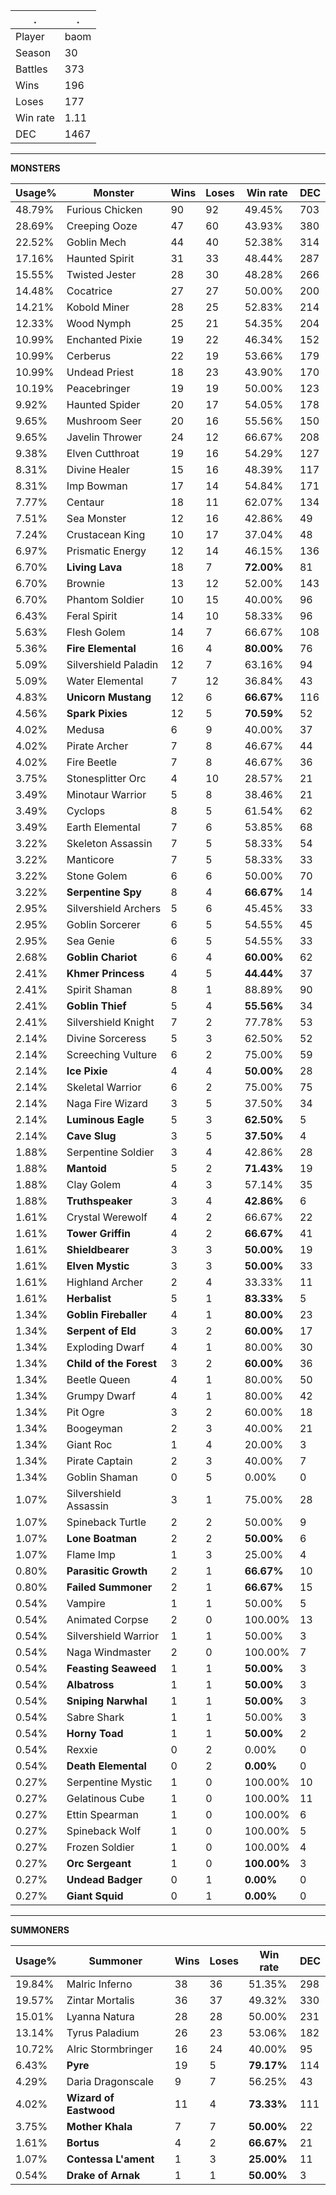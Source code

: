 .|.
|-|-
Player|baom
Season|30
Battles|373
Wins|196
Loses|177
Win rate|1.11
DEC|1467

---
**MONSTERS**

Usage%|Monster|Wins|Loses|Win rate|DEC|
-|-|-|-|-|-|
48.79%|Furious Chicken|90|92|49.45%|703|
28.69%|Creeping Ooze|47|60|43.93%|380|
22.52%|Goblin Mech|44|40|52.38%|314|
17.16%|Haunted Spirit|31|33|48.44%|287|
15.55%|Twisted Jester|28|30|48.28%|266|
14.48%|Cocatrice|27|27|50.00%|200|
14.21%|Kobold Miner|28|25|52.83%|214|
12.33%|Wood Nymph|25|21|54.35%|204|
10.99%|Enchanted Pixie|19|22|46.34%|152|
10.99%|Cerberus|22|19|53.66%|179|
10.99%|Undead Priest|18|23|43.90%|170|
10.19%|Peacebringer|19|19|50.00%|123|
9.92%|Haunted Spider|20|17|54.05%|178|
9.65%|Mushroom Seer|20|16|55.56%|150|
9.65%|Javelin Thrower|24|12|66.67%|208|
9.38%|Elven Cutthroat|19|16|54.29%|127|
8.31%|Divine Healer|15|16|48.39%|117|
8.31%|Imp Bowman|17|14|54.84%|171|
7.77%|Centaur|18|11|62.07%|134|
7.51%|Sea Monster|12|16|42.86%|49|
7.24%|Crustacean King|10|17|37.04%|48|
6.97%|Prismatic Energy|12|14|46.15%|136|
6.70%|**Living Lava**|18|7|**72.00%**|81|
6.70%|Brownie|13|12|52.00%|143|
6.70%|Phantom Soldier|10|15|40.00%|96|
6.43%|Feral Spirit|14|10|58.33%|96|
5.63%|Flesh Golem|14|7|66.67%|108|
5.36%|**Fire Elemental**|16|4|**80.00%**|76|
5.09%|Silvershield Paladin|12|7|63.16%|94|
5.09%|Water Elemental|7|12|36.84%|43|
4.83%|**Unicorn Mustang**|12|6|**66.67%**|116|
4.56%|**Spark Pixies**|12|5|**70.59%**|52|
4.02%|Medusa|6|9|40.00%|37|
4.02%|Pirate Archer|7|8|46.67%|44|
4.02%|Fire Beetle|7|8|46.67%|36|
3.75%|Stonesplitter Orc|4|10|28.57%|21|
3.49%|Minotaur Warrior|5|8|38.46%|21|
3.49%|Cyclops|8|5|61.54%|62|
3.49%|Earth Elemental|7|6|53.85%|68|
3.22%|Skeleton Assassin|7|5|58.33%|54|
3.22%|Manticore|7|5|58.33%|33|
3.22%|Stone Golem|6|6|50.00%|70|
3.22%|**Serpentine Spy**|8|4|**66.67%**|14|
2.95%|Silvershield Archers|5|6|45.45%|33|
2.95%|Goblin Sorcerer|6|5|54.55%|45|
2.95%|Sea Genie|6|5|54.55%|33|
2.68%|**Goblin Chariot**|6|4|**60.00%**|62|
2.41%|**Khmer Princess**|4|5|**44.44%**|37|
2.41%|Spirit Shaman|8|1|88.89%|90|
2.41%|**Goblin Thief**|5|4|**55.56%**|34|
2.41%|Silvershield Knight|7|2|77.78%|53|
2.14%|Divine Sorceress|5|3|62.50%|52|
2.14%|Screeching Vulture|6|2|75.00%|59|
2.14%|**Ice Pixie**|4|4|**50.00%**|28|
2.14%|Skeletal Warrior|6|2|75.00%|75|
2.14%|Naga Fire Wizard|3|5|37.50%|34|
2.14%|**Luminous Eagle**|5|3|**62.50%**|5|
2.14%|**Cave Slug**|3|5|**37.50%**|4|
1.88%|Serpentine Soldier|3|4|42.86%|28|
1.88%|**Mantoid**|5|2|**71.43%**|19|
1.88%|Clay Golem|4|3|57.14%|35|
1.88%|**Truthspeaker**|3|4|**42.86%**|6|
1.61%|Crystal Werewolf|4|2|66.67%|22|
1.61%|**Tower Griffin**|4|2|**66.67%**|41|
1.61%|**Shieldbearer**|3|3|**50.00%**|19|
1.61%|**Elven Mystic**|3|3|**50.00%**|33|
1.61%|Highland Archer|2|4|33.33%|11|
1.61%|**Herbalist**|5|1|**83.33%**|5|
1.34%|**Goblin Fireballer**|4|1|**80.00%**|23|
1.34%|**Serpent of Eld**|3|2|**60.00%**|17|
1.34%|Exploding Dwarf|4|1|80.00%|30|
1.34%|**Child of the Forest**|3|2|**60.00%**|36|
1.34%|Beetle Queen|4|1|80.00%|50|
1.34%|Grumpy Dwarf|4|1|80.00%|42|
1.34%|Pit Ogre|3|2|60.00%|18|
1.34%|Boogeyman|2|3|40.00%|21|
1.34%|Giant Roc|1|4|20.00%|3|
1.34%|Pirate Captain|2|3|40.00%|7|
1.34%|Goblin Shaman|0|5|0.00%|0|
1.07%|Silvershield Assassin|3|1|75.00%|28|
1.07%|Spineback Turtle|2|2|50.00%|9|
1.07%|**Lone Boatman**|2|2|**50.00%**|6|
1.07%|Flame Imp|1|3|25.00%|4|
0.80%|**Parasitic Growth**|2|1|**66.67%**|10|
0.80%|**Failed Summoner**|2|1|**66.67%**|15|
0.54%|Vampire|1|1|50.00%|5|
0.54%|Animated Corpse|2|0|100.00%|13|
0.54%|Silvershield Warrior|1|1|50.00%|3|
0.54%|Naga Windmaster|2|0|100.00%|7|
0.54%|**Feasting Seaweed**|1|1|**50.00%**|3|
0.54%|**Albatross**|1|1|**50.00%**|3|
0.54%|**Sniping Narwhal**|1|1|**50.00%**|3|
0.54%|Sabre Shark|1|1|50.00%|3|
0.54%|**Horny Toad**|1|1|**50.00%**|2|
0.54%|Rexxie|0|2|0.00%|0|
0.54%|**Death Elemental**|0|2|**0.00%**|0|
0.27%|Serpentine Mystic|1|0|100.00%|10|
0.27%|Gelatinous Cube|1|0|100.00%|11|
0.27%|Ettin Spearman|1|0|100.00%|6|
0.27%|Spineback Wolf|1|0|100.00%|5|
0.27%|Frozen Soldier|1|0|100.00%|4|
0.27%|**Orc Sergeant**|1|0|**100.00%**|3|
0.27%|**Undead Badger**|0|1|**0.00%**|0|
0.27%|**Giant Squid**|0|1|**0.00%**|0|

---
**SUMMONERS**

Usage%|Summoner|Wins|Loses|Win rate|DEC|
-|-|-|-|-|-|
19.84%|Malric Inferno|38|36|51.35%|298|
19.57%|Zintar Mortalis|36|37|49.32%|330|
15.01%|Lyanna Natura|28|28|50.00%|231|
13.14%|Tyrus Paladium|26|23|53.06%|182|
10.72%|Alric Stormbringer|16|24|40.00%|95|
6.43%|**Pyre**|19|5|**79.17%**|114|
4.29%|Daria Dragonscale|9|7|56.25%|43|
4.02%|**Wizard of Eastwood**|11|4|**73.33%**|111|
3.75%|**Mother Khala**|7|7|**50.00%**|22|
1.61%|**Bortus**|4|2|**66.67%**|21|
1.07%|**Contessa L'ament**|1|3|**25.00%**|11|
0.54%|**Drake of Arnak**|1|1|**50.00%**|3|
